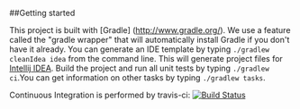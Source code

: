##Getting started

This project is built with [Gradle] (http://www.gradle.org/). We use a feature called the "gradle wrapper" that will automatically install
Gradle if you don't have it already. You can generate an IDE template by typing `./gradlew cleanIdea idea` from the command line. This
will generate project files for [Intellij IDEA](http://www.jetbrains.com/idea/). Build the project and run all unit tests by typing
`./gradlew ci`.You can get information on other tasks by typing `./gradlew tasks`.

Continuous Integration is performed by travis-ci: [![Build Status](https://travis-ci.org/EqualExperts/opslogger.svg?branch=master)](https://travis-ci.org/EqualExperts/opslogger)